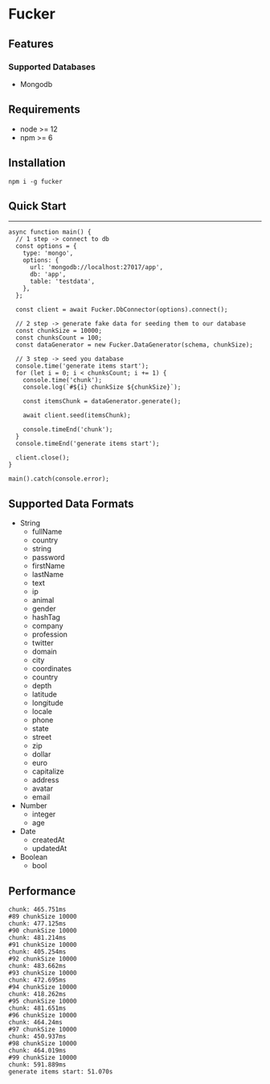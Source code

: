 # Fucker

## Features 

### Supported Databases
- Mongodb

## Requirements

- node >= 12
- npm >= 6

## Installation
``` 
npm i -g fucker
```

## Quick Start 
----
```
async function main() {
  // 1 step -> connect to db
  const options = {
    type: 'mongo',
    options: {
      url: 'mongodb://localhost:27017/app',
      db: 'app',
      table: 'testdata',
    },
  };

  const client = await Fucker.DbConnector(options).connect();

  // 2 step -> generate fake data for seeding them to our database
  const chunkSize = 10000;
  const chunksCount = 100;
  const dataGenerator = new Fucker.DataGenerator(schema, chunkSize);

  // 3 step -> seed you database 
  console.time('generate items start');
  for (let i = 0; i < chunksCount; i += 1) {
    console.time('chunk');
    console.log(`#${i} chunkSize ${chunkSize}`);

    const itemsChunk = dataGenerator.generate();

    await client.seed(itemsChunk);

    console.timeEnd('chunk');
  }
  console.timeEnd('generate items start');

  client.close();
}

main().catch(console.error); 
```

## Supported Data Formats 
* String 
  * fullName
  * country
  * string
  * password
  * firstName
  * lastName
  * text
  * ip 
  * animal 
  * gender
  * hashTag
  * company
  * profession
  * twitter
  * domain
  * city 
  * coordinates 
  * country
  * depth 
  * latitude 
  * longitude
  * locale
  * phone 
  * state 
  * street 
  * zip
  * dollar 
  * euro
  * capitalize
  * address 
  * avatar 
  * email
* Number
  * integer
  * age
* Date 
  * createdAt
  * updatedAt
* Boolean
  * bool

## Performance
```
chunk: 465.751ms
#89 chunkSize 10000
chunk: 477.125ms
#90 chunkSize 10000
chunk: 481.214ms
#91 chunkSize 10000
chunk: 405.254ms
#92 chunkSize 10000
chunk: 483.662ms
#93 chunkSize 10000
chunk: 472.695ms
#94 chunkSize 10000
chunk: 418.262ms
#95 chunkSize 10000
chunk: 481.651ms
#96 chunkSize 10000
chunk: 464.24ms
#97 chunkSize 10000
chunk: 450.937ms
#98 chunkSize 10000
chunk: 464.019ms
#99 chunkSize 10000
chunk: 591.889ms
generate items start: 51.070s
 ```